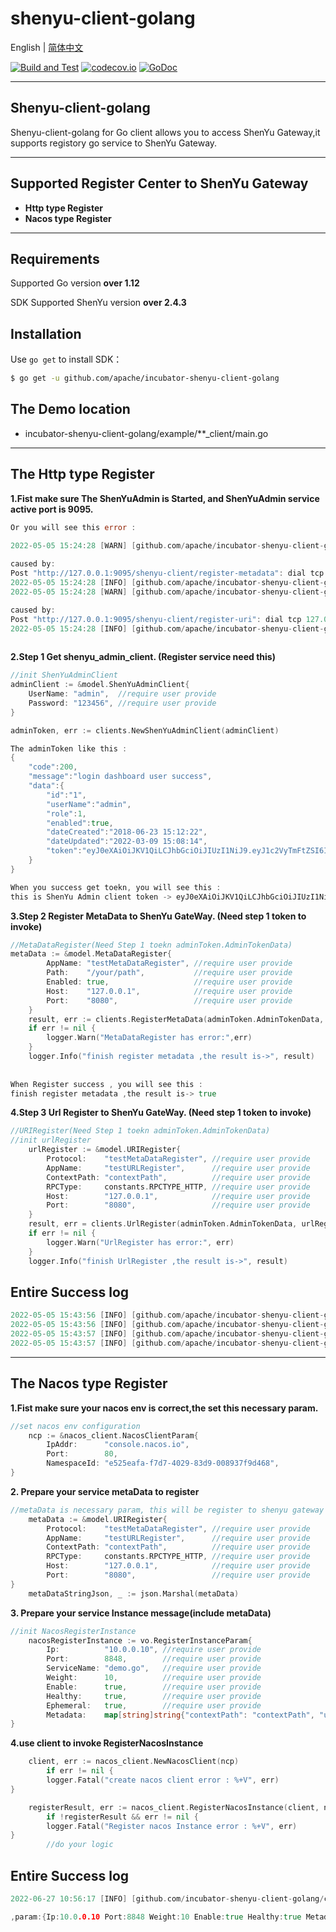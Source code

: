 # shenyu-client-golang

English | [简体中文](README_CN.md)

[![Build and Test](https://github.com/apache/incubator-shenyu-client-golang/actions/workflows/build.yml/badge.svg?branch=main)](https://github.com/apache/incubator-shenyu-client-golang/actions)
[![codecov.io](https://codecov.io/gh/apache/incubator-shenyu-client-golang/coverage.svg?branch=main)](https://app.codecov.io/gh/apache/incubator-shenyu-client-golang?branch=main)
[![GoDoc](https://godoc.org/github.com/apache/incubator-shenyu-client-golang?status.svg)](https://godoc.org/github.com/apache/incubator-shenyu-client-golang)

---

## Shenyu-client-golang

Shenyu-client-golang for Go client allows you to access ShenYu Gateway,it supports registory go service to ShenYu
Gateway.

---
## Supported Register Center to ShenYu Gateway

* **Http type Register**
* **Nacos type Register**
---

## Requirements

Supported Go version **over 1.12**

SDK Supported ShenYu version **over 2.4.3**

## Installation

Use `go get` to install SDK：

```sh
$ go get -u github.com/apache/incubator-shenyu-client-golang
```

## The Demo location

* incubator-shenyu-client-golang/example/**_client/main.go
---

## The Http type Register

**1.Fist make sure The ShenYuAdmin is Started, and ShenYuAdmin service active port is 9095.**
```go
Or you will see this error :
	
2022-05-05 15:24:28 [WARN] [github.com/apache/incubator-shenyu-client-golang/example/http_client/main.go:53] MetaDataRegister has error: The errCode is ->:503, The errMsg is  ->:Please check ShenYu admin service status

caused by:
Post "http://127.0.0.1:9095/shenyu-client/register-metadata": dial tcp 127.0.0.1:9095: connect: connection refused
2022-05-05 15:24:28 [INFO] [github.com/apache/incubator-shenyu-client-golang/example/http_client/main.go:55] finish register metadata ,the result is-> false
2022-05-05 15:24:28 [WARN] [github.com/apache/incubator-shenyu-client-golang/example/http_client/main.go:68] UrlRegister has error: The errCode is ->:503, The errMsg is  ->:Please check ShenYu admin service status

caused by:
Post "http://127.0.0.1:9095/shenyu-client/register-uri": dial tcp 127.0.0.1:9095: connect: connection refused
2022-05-05 15:24:28 [INFO] [github.com/apache/incubator-shenyu-client-golang/example/http_client/main.go:70] finish UrlRegister ,the result is-> false
	
```

**2.Step 1 Get shenyu_admin_client. (Register service need this)**

```go
//init ShenYuAdminClient
adminClient := &model.ShenYuAdminClient{
    UserName: "admin",  //require user provide
    Password: "123456", //require user provide
}

adminToken, err := clients.NewShenYuAdminClient(adminClient)

The adminToken like this :
{
    "code":200,
    "message":"login dashboard user success",
    "data":{
        "id":"1",
        "userName":"admin",
        "role":1,
        "enabled":true,
        "dateCreated":"2018-06-23 15:12:22",
        "dateUpdated":"2022-03-09 15:08:14",
        "token":"eyJ0eXAiOiJKV1QiLCJhbGciOiJIUzI1NiJ9.eyJ1c2VyTmFtZSI6ImFkbWluIiwiZXhwIjoxNjUwNjc5OTQ2fQ.K92Il2kmJ0X3FgjY4igW35-pw9nsf5VKdUyqBoyIaF4"
    }
}

When you success get toekn, you will see this :
this is ShenYu Admin client token -> eyJ0eXAiOiJKV1QiLCJhbGciOiJIUzI1NiJ9.eyJ1c2VyTmFtZSI6ImFkbWluIiwiZXhwIjoxNjUwNjc5OTQ2fQ.K92Il2kmJ0X3FgjY4igW35-pw9nsf5VKdUyqBoyIaF4

```


**3.Step 2 Register MetaData to ShenYu GateWay. (Need step 1 token to invoke)**
```go
//MetaDataRegister(Need Step 1 toekn adminToken.AdminTokenData)
metaData := &model.MetaDataRegister{
		AppName: "testMetaDataRegister", //require user provide
		Path:    "/your/path",           //require user provide
		Enabled: true,                   //require user provide
		Host:    "127.0.0.1",            //require user provide
		Port:    "8080",                 //require user provide
	}
	result, err := clients.RegisterMetaData(adminToken.AdminTokenData, metaData)
	if err != nil {
		logger.Warn("MetaDataRegister has error:",err)
	}
	logger.Info("finish register metadata ,the result is->", result)
	
	
When Register success , you will see this :  
finish register metadata ,the result is-> true
```

**4.Step 3  Url  Register  to ShenYu GateWay. (Need step 1 token to invoke)**
```go
//URIRegister(Need Step 1 toekn adminToken.AdminTokenData)
//init urlRegister
	urlRegister := &model.URIRegister{
		Protocol:    "testMetaDataRegister", //require user provide
		AppName:     "testURLRegister",      //require user provide
		ContextPath: "contextPath",          //require user provide
		RPCType:     constants.RPCTYPE_HTTP, //require user provide
		Host:        "127.0.0.1",            //require user provide
		Port:        "8080",                 //require user provide
	}
	result, err = clients.UrlRegister(adminToken.AdminTokenData, urlRegister)
	if err != nil {
		logger.Warn("UrlRegister has error:", err)
	}
	logger.Info("finish UrlRegister ,the result is->", result)
```

## Entire Success log
```go
2022-05-05 15:43:56 [INFO] [github.com/apache/incubator-shenyu-client-golang/clients/admin_client/shenyu_admin_client.go:51] Get ShenYu Admin response, body is -> {200 login dashboard user success {1 admin 1 true 2018-06-23 15:12:22 2022-03-09 15:08:14 eyJ0eXAiOiJKV1QiLCJhbGciOiJIUzI1NiJ9.eyJ1c2VyTmFtZSI6ImFkbWluIiwiZXhwIjoxNjUxODIzMDM2fQ.gMzPKaNlXEd1Q517qQamOpg358W9L0-0cZN3lkk06WE}}
2022-05-05 15:43:56 [INFO] [github.com/apache/incubator-shenyu-client-golang/example/http_client/main.go:40] this is ShenYu Admin client token -> eyJ0eXAiOiJKV1QiLCJhbGciOiJIUzI1NiJ9.eyJ1c2VyTmFtZSI6ImFkbWluIiwiZXhwIjoxNjUxODIzMDM2fQ.gMzPKaNlXEd1Q517qQamOpg358W9L0-0cZN3lkk06WE
2022-05-05 15:43:57 [INFO] [github.com/apache/incubator-shenyu-client-golang/example/http_client/main.go:55] finish register metadata ,the result is-> true
2022-05-05 15:43:57 [INFO] [github.com/apache/incubator-shenyu-client-golang/example/http_client/main.go:70] finish UrlRegister ,the result is-> true

```



---
## The Nacos type Register

**1.Fist make sure your nacos env is correct,the set this necessary param.**
```go
//set nacos env configuration
    ncp := &nacos_client.NacosClientParam{
        IpAddr:      "console.nacos.io",
        Port:        80,
        NamespaceId: "e525eafa-f7d7-4029-83d9-008937f9d468",
}
```

**2. Prepare your service metaData to register**
```go
//metaData is necessary param, this will be register to shenyu gateway to use
    metaData := &model.URIRegister{
        Protocol:    "testMetaDataRegister", //require user provide
        AppName:     "testURLRegister",      //require user provide
        ContextPath: "contextPath",          //require user provide
        RPCType:     constants.RPCTYPE_HTTP, //require user provide
        Host:        "127.0.0.1",            //require user provide
        Port:        "8080",                 //require user provide
}
    metaDataStringJson, _ := json.Marshal(metaData)
```

**3. Prepare your service Instance message(include metaData)**
```go
//init NacosRegisterInstance
    nacosRegisterInstance := vo.RegisterInstanceParam{
        Ip:          "10.0.0.10", //require user provide
        Port:        8848,        //require user provide
        ServiceName: "demo.go",   //require user provide
        Weight:      10,          //require user provide
        Enable:      true,        //require user provide
        Healthy:     true,        //require user provide
        Ephemeral:   true,        //require user provide
        Metadata:    map[string]string{"contextPath": "contextPath", "uriMetadata": string(metaDataStringJson)},
}
```

**4.use client to invoke RegisterNacosInstance**
```go
    client, err := nacos_client.NewNacosClient(ncp)
        if err != nil {
        logger.Fatal("create nacos client error : %+V", err)
}

    registerResult, err := nacos_client.RegisterNacosInstance(client, nacosRegisterInstance)
        if !registerResult && err != nil {
        logger.Fatal("Register nacos Instance error : %+V", err)
}
        //do your logic
```

## Entire Success log
```go
2022-06-27 10:56:17 [INFO] [github.com/incubator-shenyu-client-golang/clients/nacos_client/nacos_client.go:92] RegisterServiceInstance,result:true

,param:{Ip:10.0.0.10 Port:8848 Weight:10 Enable:true Healthy:true Metadata:map[contextPath:contextPath uriMetadata:{"protocol":"testMetaDataRegister","appName":"testURLRegister","contextPath":"contextPath","rpcType":"http","host":"127.0.0.1","port":"8080"}] ClusterName: ServiceName:demo.go GroupName: Ephemeral:true}

```
